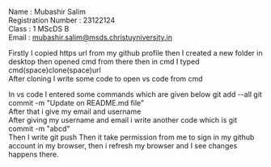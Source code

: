 Name : Mubashir Salim   
Registration Number : 23122124  
Class : 1 MScDS B   
Email : mubashir.salim@msds.christuyniversity.in

Firstly I copied https url from my github profile then I created a new folder in desktop then opened cmd from there then in  cmd I typed cmd(space)clone(space)url   
After cloning I write some code to open vs code from cmd

In vs code I entered some commands which are given below   git add --all   git commit -m "Update on README.md file"      
After that i give my email and username   
After giving my username and email i write another code which is git commit -m "abcd"   
Then I write git push
Then it take permission from me to sign in my github account in my browser, then i refresh my browser and I see changes happens there.